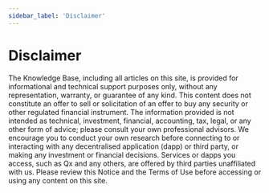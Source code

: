 ```yaml
---
sidebar_label: 'Disclaimer'
---
```


# Disclaimer

The Knowledge Base, including all articles on this site, is provided for informational and technical support purposes only, without any representation, warranty, or guarantee of any kind. This content does not constitute an offer to sell or solicitation of an offer to buy any security or other regulated financial instrument. The information provided is not intended as technical, investment, financial, accounting, tax, legal, or any other form of advice; please consult your own professional advisors. We encourage you to conduct your own research before connecting to or interacting with any decentralised application (dapp) or third party, or making any investment or financial decisions. Services or dapps you access, such as Qx and any others, are offered by third parties unaffiliated with us. Please review this Notice and the Terms of Use before accessing or using any content on this site.
